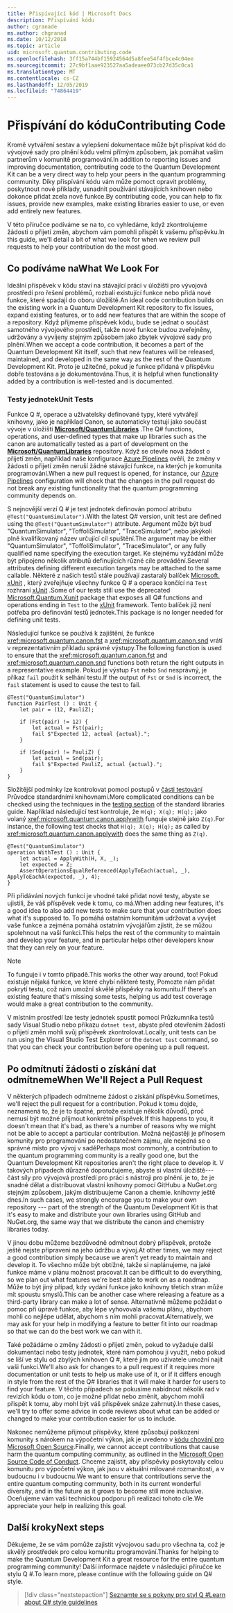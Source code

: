 ```yaml
---
title: Přispívající kód | Microsoft Docs
description: Přispívání kódu
author: cgranade
ms.author: chgranad
ms.date: 10/12/2018
ms.topic: article
uid: microsoft.quantum.contributing.code
ms.openlocfilehash: 3ff15a744bf15924564d5a8fee54f4fbce4c04ee
ms.sourcegitcommit: 27c9bf1aae923527aa5adeaee073cb27d35c0ca1
ms.translationtype: MT
ms.contentlocale: cs-CZ
ms.lasthandoff: 12/05/2019
ms.locfileid: "74864419"
---
```

# <a name="contributing-code"></a><span data-ttu-id="c1179-103">Přispívání do kódu</span><span class="sxs-lookup"><span data-stu-id="c1179-103">Contributing Code</span></span> #

<span data-ttu-id="c1179-104">Kromě vytváření sestav a vylepšení dokumentace může být přispívat kód do vývojové sady pro plnění kódu velmi přímým způsobem, jak pomáhat vašim partnerům v komunitě programování.</span><span class="sxs-lookup"><span data-stu-id="c1179-104">In addition to reporting issues and improving documentation, contributing code to the Quantum Development Kit can be a very direct way to help your peers in the quantum programming community.</span></span>
<span data-ttu-id="c1179-105">Díky přispívání kódu vám může pomoct opravit problémy, poskytnout nové příklady, usnadnit používání stávajících knihoven nebo dokonce přidat zcela nové funkce.</span><span class="sxs-lookup"><span data-stu-id="c1179-105">By contributing code, you can help to fix issues, provide new examples, make existing libraries easier to use, or even add entirely new features.</span></span>

<span data-ttu-id="c1179-106">V této příručce podíváme se na to, co vyhledáme, když zkontrolujeme žádosti o přijetí změn, abychom vám pomohli přispět k vašemu příspěvku.</span><span class="sxs-lookup"><span data-stu-id="c1179-106">In this guide, we'll detail a bit of what we look for when we review pull requests to help your contribution do the most good.</span></span>

## <a name="what-we-look-for"></a><span data-ttu-id="c1179-107">Co podíváme na</span><span class="sxs-lookup"><span data-stu-id="c1179-107">What We Look For</span></span> ##

<span data-ttu-id="c1179-108">Ideální příspěvek v kódu staví na stávající práci v úložišti pro vývojová prostředí pro řešení problémů, rozbalí existující funkce nebo přidá nové funkce, které spadají do oboru úložiště.</span><span class="sxs-lookup"><span data-stu-id="c1179-108">An ideal code contribution builds on the existing work in a Quantum Development Kit repository to fix issues, expand existing features, or to add new features that are within the scope of a repository.</span></span>
<span data-ttu-id="c1179-109">Když přijmeme příspěvek kódu, bude se jednat o součást samotného vývojového prostředí, takže nové funkce budou zveřejněny, udržovány a vyvíjeny stejným způsobem jako zbytek vývojové sady pro plnění.</span><span class="sxs-lookup"><span data-stu-id="c1179-109">When we accept a code contribution, it becomes a part of the Quantum Development Kit itself, such that new features will be released, maintained, and developed in the same way as the rest of the Quantum Development Kit.</span></span>
<span data-ttu-id="c1179-110">Proto je užitečné, pokud je funkce přidaná v příspěvku dobře testována a je dokumentována.</span><span class="sxs-lookup"><span data-stu-id="c1179-110">Thus, it is helpful when functionality added by a contribution is well-tested and is documented.</span></span>

### <a name="unit-tests"></a><span data-ttu-id="c1179-111">Testy jednotek</span><span class="sxs-lookup"><span data-stu-id="c1179-111">Unit Tests</span></span> ###

<span data-ttu-id="c1179-112">Funkce Q #, operace a uživatelsky definované typy, které vytvářejí knihovny, jako je například Canon, se automaticky testují jako součást vývoje v úložišti [**Microsoft/QuantumLibraries**](https://github.com/Microsoft/QuantumLibraries/) .</span><span class="sxs-lookup"><span data-stu-id="c1179-112">The Q# functions, operations, and user-defined types that make up libraries such as the canon are automatically tested as a part of development on the [**Microsoft/QuantumLibraries**](https://github.com/Microsoft/QuantumLibraries/) repository.</span></span>
<span data-ttu-id="c1179-113">Když se otevře nová žádost o přijetí změn, například naše konfigurace [Azure Pipelines](https://azure.microsoft.com/services/devops/pipelines/) ověří, že změny v žádosti o přijetí změn neruší žádné stávající funkce, na kterých je komunita programování.</span><span class="sxs-lookup"><span data-stu-id="c1179-113">When a new pull request is opened, for instance, our [Azure Pipelines](https://azure.microsoft.com/services/devops/pipelines/) configuration will check that the changes in the pull request do not break any existing functionality that the quantum programming community depends on.</span></span>

<span data-ttu-id="c1179-114">S nejnovější verzí Q # je test jednotek definován pomocí atributu `@Test("QuantumSimulator")`.</span><span class="sxs-lookup"><span data-stu-id="c1179-114">With the latest Q# version, unit test are defined using the `@Test("QuantumSimulator")` attribute.</span></span> <span data-ttu-id="c1179-115">Argument může být buď "QuantumSimulator", "ToffoliSimulator", "TraceSimulator", nebo jakýkoli plně kvalifikovaný název určující cíl spuštění.</span><span class="sxs-lookup"><span data-stu-id="c1179-115">The argument may be either "QuantumSimulator", "ToffoliSimulator", "TraceSimulator", or any fully qualified name specifying the execution target.</span></span> <span data-ttu-id="c1179-116">Ke stejnému vyžádání může být připojeno několik atributů definujících různé cíle provádění.</span><span class="sxs-lookup"><span data-stu-id="c1179-116">Several attributes defining different execution targets may be attached to the same callable.</span></span> <span data-ttu-id="c1179-117">Některé z našich testů stále používají zastaralý balíček [Microsoft. xUnit](https://www.nuget.org/packages/Microsoft.Quantum.Xunit/) , který zveřejňuje všechny funkce Q # a operace končící na `Test` rozhraní [xUnit](https://xunit.github.io/) .</span><span class="sxs-lookup"><span data-stu-id="c1179-117">Some of our tests still use the deprecated [Microsoft.Quantum.Xunit](https://www.nuget.org/packages/Microsoft.Quantum.Xunit/) package that exposes all Q# functions and operations ending in `Test` to the [xUnit](https://xunit.github.io/) framework.</span></span> <span data-ttu-id="c1179-118">Tento balíček již není potřeba pro definování testů jednotek.</span><span class="sxs-lookup"><span data-stu-id="c1179-118">This package is no longer needed for defining unit tests.</span></span> 

<span data-ttu-id="c1179-119">Následující funkce se používá k zajištění, že funkce <xref:microsoft.quantum.canon.fst> a <xref:microsoft.quantum.canon.snd> vrátí v reprezentativním příkladu správné výstupy.</span><span class="sxs-lookup"><span data-stu-id="c1179-119">The following function is used to ensure that the <xref:microsoft.quantum.canon.fst> and <xref:microsoft.quantum.canon.snd> functions both return the right outputs in a representative example.</span></span>
<span data-ttu-id="c1179-120">Pokud je výstup `Fst` nebo `Snd` nesprávný, je příkaz `fail` použit k selhání testu.</span><span class="sxs-lookup"><span data-stu-id="c1179-120">If the output of `Fst` or `Snd` is incorrect, the `fail` statement is used to cause the test to fail.</span></span>

```qsharp
@Test("QuantumSimulator")
function PairTest () : Unit {
    let pair = (12, PauliZ);

    if (Fst(pair) != 12) {
        let actual = Fst(pair);
        fail $"Expected 12, actual {actual}.";
    }

    if (Snd(pair) != PauliZ) {
        let actual = Snd(pair);
        fail $"Expected PauliZ, actual {actual}.";
    }
}
```

<span data-ttu-id="c1179-121">Složitější podmínky lze kontrolovat pomocí postupů v [části testování](xref:microsoft.quantum.libraries.diagnostics) Průvodce standardními knihovnami.</span><span class="sxs-lookup"><span data-stu-id="c1179-121">More complicated conditions can be checked using the techniques in the [testing section](xref:microsoft.quantum.libraries.diagnostics) of the standard libraries guide.</span></span>
<span data-ttu-id="c1179-122">Například následující test kontroluje, že `H(q); X(q); H(q);` jako volaný <xref:microsoft.quantum.canon.applywith> funguje stejně jako `Z(q)`.</span><span class="sxs-lookup"><span data-stu-id="c1179-122">For instance, the following test checks that `H(q); X(q); H(q);` as called by <xref:microsoft.quantum.canon.applywith> does the same thing as `Z(q)`.</span></span>

```qsharp
@Test("QuantumSimulator")
operation WithTest () : Unit {
    let actual = ApplyWith(H, X, _);
    let expected = Z;
    AssertOperationsEqualReferenced(ApplyToEach(actual, _), ApplyToEachA(expected, _), 4);
}
```

<span data-ttu-id="c1179-123">Při přidávání nových funkcí je vhodné také přidat nové testy, abyste se ujistili, že váš příspěvek vede k tomu, co má.</span><span class="sxs-lookup"><span data-stu-id="c1179-123">When adding new features, it's a good idea to also add new tests to make sure that your contribution does what it's supposed to.</span></span>
<span data-ttu-id="c1179-124">To pomáhá ostatním komunitám udržovat a vyvíjet vaše funkce a zejména pomáhá ostatním vývojářům zjistit, že se můžou spolehnout na vaši funkci.</span><span class="sxs-lookup"><span data-stu-id="c1179-124">This helps the rest of the community to maintain and develop your feature, and in particular helps other developers know that they can rely on your feature.</span></span>

> [!NOTE]
> <span data-ttu-id="c1179-125">To funguje i v tomto případě.</span><span class="sxs-lookup"><span data-stu-id="c1179-125">This works the other way around, too!</span></span>
> <span data-ttu-id="c1179-126">Pokud existuje nějaká funkce, ve které chybí některé testy, Pomozte nám přidat pokrytí testu, což nám umožní skvělé příspěvky na komunitu.</span><span class="sxs-lookup"><span data-stu-id="c1179-126">If there's an existing feature that's missing some tests, helping us add test coverage would make a great contribution to the community.</span></span>

<span data-ttu-id="c1179-127">V místním prostředí lze testy jednotek spustit pomocí Průzkumníka testů sady Visual Studio nebo příkazu `dotnet test`, abyste před otevřením žádosti o přijetí změn mohli svůj příspěvek zkontrolovat.</span><span class="sxs-lookup"><span data-stu-id="c1179-127">Locally, unit tests can be run using the Visual Studio Test Explorer or the `dotnet test` command, so that you can check your contribution before opening up a pull request.</span></span>

<!-- TODO:
### Comments and Documentation ###

### Citations and References ### -->

## <a name="when-well-reject-a-pull-request"></a><span data-ttu-id="c1179-128">Po odmítnutí žádosti o získání dat odmítneme</span><span class="sxs-lookup"><span data-stu-id="c1179-128">When We'll Reject a Pull Request</span></span> ##

<span data-ttu-id="c1179-129">V některých případech odmítneme žádost o získání příspěvku.</span><span class="sxs-lookup"><span data-stu-id="c1179-129">Sometimes, we'll reject the pull request for a contribution.</span></span>
<span data-ttu-id="c1179-130">Pokud k tomu dojde, neznamená to, že je to špatné, protože existuje několik důvodů, proč nemusí být možné přijmout konkrétní příspěvek.</span><span class="sxs-lookup"><span data-stu-id="c1179-130">If this happens to you, it doesn't mean that it's bad, as there's a number of reasons why we might not be able to accept a particular contribution.</span></span>
<span data-ttu-id="c1179-131">Možná nejčastěji je přínosem komunity pro programování po nedostatečném zájmu, ale nejedná se o správné místo pro vývoj v sadě</span><span class="sxs-lookup"><span data-stu-id="c1179-131">Perhaps most commonly, a contribution to the quantum programming community is a really good one, but the Quantum Development Kit repositories aren't the right place to develop it.</span></span>
<span data-ttu-id="c1179-132">V takových případech důrazně doporučujeme, abyste si vlastní úložiště---část síly pro vývojová prostředí pro práci s nástroji pro plnění. je to, že je snadné dělat a distribuovat vlastní knihovny pomocí GitHubu a NuGet.org stejným způsobem, jakým distribuujeme Canon a chemie. knihovny ještě dnes.</span><span class="sxs-lookup"><span data-stu-id="c1179-132">In such cases, we strongly encourage you to make your own repository --- part of the strength of the Quantum Development Kit is that it's easy to make and distribute your own libraries using GitHub and NuGet.org, the same way that we distribute the canon and chemistry libraries today.</span></span>

<span data-ttu-id="c1179-133">V jinou dobu můžeme bezdůvodně odmítnout dobrý příspěvek, protože ještě nejste připraveni na jeho údržbu a vývoj.</span><span class="sxs-lookup"><span data-stu-id="c1179-133">At other times, we may reject a good contribution simply because we aren't yet ready to maintain and develop it.</span></span>
<span data-ttu-id="c1179-134">To všechno může být obtížné, takže si naplánujeme, na jaké funkce máme v plánu možnost pracovat.</span><span class="sxs-lookup"><span data-stu-id="c1179-134">It can be difficult to do everything, so we plan out what features we're best able to work on as a roadmap.</span></span>
<span data-ttu-id="c1179-135">Může to být jiný případ, kdy vydání funkce jako knihovny třetích stran může mít spoustu smyslů.</span><span class="sxs-lookup"><span data-stu-id="c1179-135">This can be another case where releasing a feature as a third-party library can make a lot of sense.</span></span>
<span data-ttu-id="c1179-136">Alternativně můžeme požádat o pomoc při úpravě funkce, aby lépe vyhovovala vašemu plánu, abychom mohli co nejlépe udělat, abychom s ním mohli pracovat.</span><span class="sxs-lookup"><span data-stu-id="c1179-136">Alternatively, we may ask for your help in modifying a feature to better fit into our roadmap so that we can do the best work we can with it.</span></span>

<span data-ttu-id="c1179-137">Také požádáme o změny žádosti o přijetí změn, pokud to vyžaduje další dokumentaci nebo testy jednotek, které nám pomohou ji využít, nebo pokud se liší ve stylu od zbylých knihoven Q #, které jim pro uživatele umožní najít vaši funkci.</span><span class="sxs-lookup"><span data-stu-id="c1179-137">We'll also ask for changes to a pull request if it requires more documentation or unit tests to help us make use of it, or if it differs enough in style from the rest of the Q# libraries that it will make it harder for users to find your feature.</span></span>
<span data-ttu-id="c1179-138">V těchto případech se pokusíme nabídnout několik rad v revizích kódu o tom, co je možné přidat nebo změnit, abychom mohli přispět k tomu, aby mohl být váš příspěvek snáze zahrnutý.</span><span class="sxs-lookup"><span data-stu-id="c1179-138">In these cases, we'll try to offer some advice in code reviews about what can be added or changed to make your contribution easier for us to include.</span></span>

<span data-ttu-id="c1179-139">Nakonec nemůžeme přijmout příspěvky, které způsobují poškození komunity s nárokem na výpočetní výkon, jak je uvedeno v [kódu chování pro Microsoft Open Source](https://opensource.microsoft.com/codeofconduct/).</span><span class="sxs-lookup"><span data-stu-id="c1179-139">Finally, we cannot accept contributions that cause harm the quantum computing community, as outlined in the [Microsoft Open Source Code of Conduct](https://opensource.microsoft.com/codeofconduct/).</span></span>
<span data-ttu-id="c1179-140">Chceme zajistit, aby příspěvky poskytovaly celou komunitu pro výpočetní výkon, jak jsou v aktuální milované rozmanitosti, a v budoucnu i v budoucnu.</span><span class="sxs-lookup"><span data-stu-id="c1179-140">We want to ensure that contributions serve the entire quantum computing community, both in its current wonderful diversity, and in the future as it grows to become still more inclusive.</span></span>
<span data-ttu-id="c1179-141">Oceňujeme vám vaši technickou podporu při realizaci tohoto cíle.</span><span class="sxs-lookup"><span data-stu-id="c1179-141">We appreciate your help in realizing this goal.</span></span>

## <a name="next-steps"></a><span data-ttu-id="c1179-142">Další kroky</span><span class="sxs-lookup"><span data-stu-id="c1179-142">Next steps</span></span> ##

<span data-ttu-id="c1179-143">Děkujeme, že se vám pomůže zajistit vývojovou sadu pro všechna ta, což je skvělý prostředek pro celou komunitu programování.</span><span class="sxs-lookup"><span data-stu-id="c1179-143">Thanks for helping to make the Quantum Development Kit a great resource for the entire quantum programming community!</span></span>
<span data-ttu-id="c1179-144">Další informace najdete v následující příručce ke stylu Q #.</span><span class="sxs-lookup"><span data-stu-id="c1179-144">To learn more, please continue with the following guide on Q# style.</span></span>

> [!div class="nextstepaction"]
> [<span data-ttu-id="c1179-145">Seznamte se s pokyny pro styl Q #</span><span class="sxs-lookup"><span data-stu-id="c1179-145">Learn about Q# style guidelines</span></span>](xref:microsoft.quantum.contributing.style)
